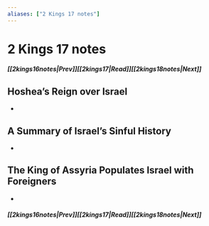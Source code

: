 ```yaml
---
aliases: ["2 Kings 17 notes"]
---
```

# 2 Kings 17 notes
##### <span class=arrow-left></span>[[2kings16notes|Prev]]<span class=navigation-separator></span>[[2kings17|Read]]<span class=navigation-separator></span>[[2kings18notes|Next]]<span class=arrow-right></span>
## Hoshea’s Reign over Israel
- 
## A Summary of Israel’s Sinful History
- 
## The King of Assyria Populates Israel with Foreigners
- 
##### <span class=arrow-left></span>[[2kings16notes|Prev]]<span class=navigation-separator></span>[[2kings17|Read]]<span class=navigation-separator></span>[[2kings18notes|Next]]<span class=arrow-right></span>